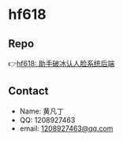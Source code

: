 # hf618
## Repo
👉[hf618: 助手破冰认人脸系统后端](https://github.com/hf618/hduhelp.git)

## Contact
- Name: 黄凡丁
- QQ: 1208927463
- email: 1208927463@qq.com